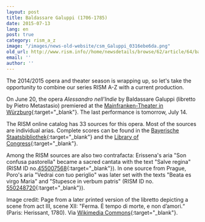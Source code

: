 ```yaml
---
layout: post
title: Baldassare Galuppi (1706-1785)
date: 2015-07-13
lang: en
post: true
category: rism_a_z
image: "/images/news-old-website/csm_Galuppi_0316ebe6da.png"
old_url: http://www.rism.info//home/newsdetails/browse/62/article/64/baldassare-galuppi-1706-1785.html
email: ''
author: ''
---
```



The 2014/2015 opera and theater season is wrapping up, so let's take the opportunity to combine our series RISM A-Z with a current production.

On June 20, the opera _Alessandro nell'Indie_ by Baldassare Galuppi (libretto by Pietro Metastasio) premiered at the [Mainfranken-Theater in Würzburg](https://www.theaterwuerzburg.de/index.php?option=com_mftplayground&view=play&play_id=984&Itemid=116){:target="_blank"}. The last performance is tomorrow, July 14.

The RISM online catalog has 33 sources for this opera. Most of the sources are individual arias. Complete scores can be found in the [Bayerische Staatsbibliothek](https://opac.rism.info/search?id=456009041){:target="_blank"} and the [Library of Congress](https://opac.rism.info/search?id=900011012){:target="_blank"}.

Among the RISM sources are also two contrafacta: Erissena's aria "Son confusa pastorella" became a sacred cantata with the text "Salve regina" (RISM ID no.[455007568](https://opac.rism.info/search?id=455007568){:target="_blank"}). In one source from Prague, Poro's aria "Vedrai con tuo periglio" was later set with the texts "Beata es virgo Maria" and "Stupesce in verbum patris" (RISM ID no. [550248720](https://opac.rism.info/search?id=550248720){:target="_blank"}).

Image credit: Page from a later printed version of the libretto depicting a scene from act III, scene XII: "Ferma. È tempo di morte, e non d’amori.“ (Paris: Herissant, 1780). Via [Wikimedia Commons](https://commons.wikimedia.org/wiki/File:Metastasio_-_Alessandro_nell%E2%80%99Indie_-_Herissant_Vol.04_-_Paris_1780.png#/media/File:Metastasio_-_Alessandro_nell%E2%80%99Indie_-_Herissant_Vol.04_-_Paris_1780.png){:target="_blank"}.



